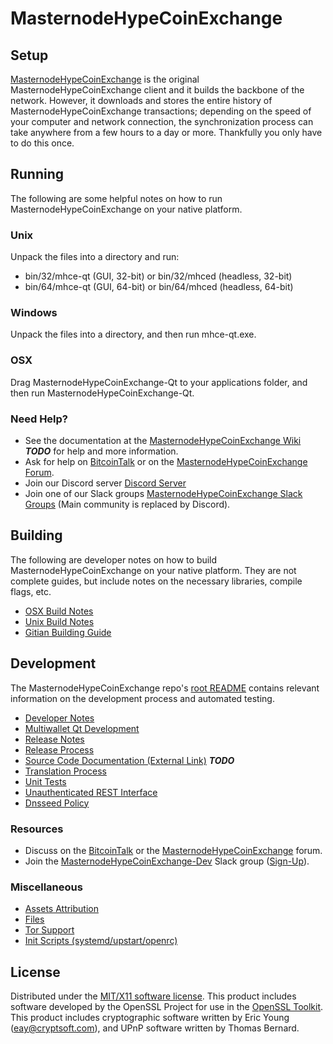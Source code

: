 MasternodeHypeCoinExchange
=====================

Setup
---------------------
[MasternodeHypeCoinExchange](http://mhce.online/wallet) is the original MasternodeHypeCoinExchange client and it builds the backbone of the network. However, it downloads and stores the entire history of MasternodeHypeCoinExchange transactions; depending on the speed of your computer and network connection, the synchronization process can take anywhere from a few hours to a day or more. Thankfully you only have to do this once.

Running
---------------------
The following are some helpful notes on how to run MasternodeHypeCoinExchange on your native platform.

### Unix

Unpack the files into a directory and run:

- bin/32/mhce-qt (GUI, 32-bit) or bin/32/mhced (headless, 32-bit)
- bin/64/mhce-qt (GUI, 64-bit) or bin/64/mhced (headless, 64-bit)

### Windows

Unpack the files into a directory, and then run mhce-qt.exe.

### OSX

Drag MasternodeHypeCoinExchange-Qt to your applications folder, and then run MasternodeHypeCoinExchange-Qt.

### Need Help?

* See the documentation at the [MasternodeHypeCoinExchange Wiki](https://en.bitcoin.it/wiki/Main_Page) ***TODO***
for help and more information.
* Ask for help on [BitcoinTalk](https://bitcointalk.org/index.php?topic=1262920.0) or on the [MasternodeHypeCoinExchange Forum](http://forum.mhce.online/).
* Join our Discord server [Discord Server](https://discord.mhce.online)
* Join one of our Slack groups [MasternodeHypeCoinExchange Slack Groups](https://mhce.online/slack-logins/) (Main community is replaced by Discord).

Building
---------------------
The following are developer notes on how to build MasternodeHypeCoinExchange on your native platform. They are not complete guides, but include notes on the necessary libraries, compile flags, etc.

- [OSX Build Notes](build-osx.md)
- [Unix Build Notes](build-unix.md)
- [Gitian Building Guide](gitian-building.md)

Development
---------------------
The MasternodeHypeCoinExchange repo's [root README](https://github.com/Masternode-Hype-Coin-Exchange-Project/MasternodeHypeCoinExchange/blob/master/README.md) contains relevant information on the development process and automated testing.

- [Developer Notes](developer-notes.md)
- [Multiwallet Qt Development](multiwallet-qt.md)
- [Release Notes](release-notes.md)
- [Release Process](release-process.md)
- [Source Code Documentation (External Link)](https://dev.visucore.com/bitcoin/doxygen/) ***TODO***
- [Translation Process](translation_process.md)
- [Unit Tests](unit-tests.md)
- [Unauthenticated REST Interface](REST-interface.md)
- [Dnsseed Policy](dnsseed-policy.md)

### Resources

* Discuss on the [BitcoinTalk](https://bitcointalk.org/index.php?topic=1262920.0) or the [MasternodeHypeCoinExchange](http://forum.mhce.online/) forum.
* Join the [MasternodeHypeCoinExchange-Dev](https://mhce-dev.slack.com/) Slack group ([Sign-Up](https://mhce-dev.herokuapp.com/)).

### Miscellaneous
- [Assets Attribution](assets-attribution.md)
- [Files](files.md)
- [Tor Support](tor.md)
- [Init Scripts (systemd/upstart/openrc)](init.md)

License
---------------------
Distributed under the [MIT/X11 software license](http://www.opensource.org/licenses/mit-license.php).
This product includes software developed by the OpenSSL Project for use in the [OpenSSL Toolkit](https://www.openssl.org/). This product includes
cryptographic software written by Eric Young ([eay@cryptsoft.com](mailto:eay@cryptsoft.com)), and UPnP software written by Thomas Bernard.
